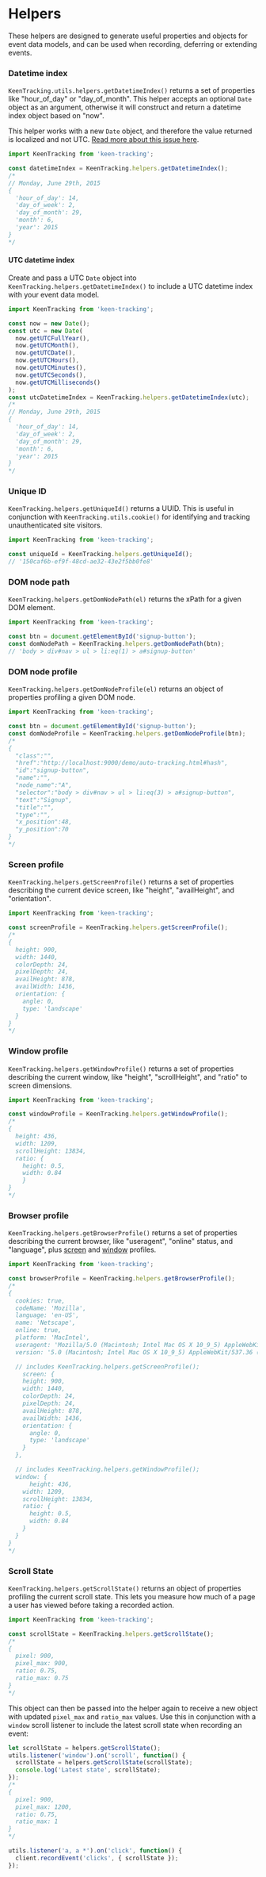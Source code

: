 # Helpers

These helpers are designed to generate useful properties and objects for event data models, and can be used when recording, deferring or extending events.

### Datetime index

`KeenTracking.utils.helpers.getDatetimeIndex()` returns a set of properties like "hour_of_day" or "day_of_month". This helper accepts an optional `Date` object as an argument, otherwise it will construct and return a datetime index object based on "now".

This helper works with a new `Date` object, and therefore the value returned is localized and not UTC. [Read more about this issue here](https://github.com/keen/keen-tracking.js/issues/49).

```javascript
import KeenTracking from 'keen-tracking';

const datetimeIndex = KeenTracking.helpers.getDatetimeIndex();
/*
// Monday, June 29th, 2015
{
  'hour_of_day': 14,
  'day_of_week': 2,
  'day_of_month': 29,
  'month': 6,
  'year': 2015
}
*/
```

#### UTC datetime index

Create and pass a UTC `Date` object into `KeenTracking.helpers.getDatetimeIndex()` to include a UTC datetime index with your event data model.

```javascript
import KeenTracking from 'keen-tracking';

const now = new Date();
const utc = new Date(
  now.getUTCFullYear(),
  now.getUTCMonth(),
  now.getUTCDate(),
  now.getUTCHours(),
  now.getUTCMinutes(),
  now.getUTCSeconds(),
  now.getUTCMilliseconds()
);
const utcDatetimeIndex = KeenTracking.helpers.getDatetimeIndex(utc);
/*
// Monday, June 29th, 2015
{
  'hour_of_day': 14,
  'day_of_week': 2,
  'day_of_month': 29,
  'month': 6,
  'year': 2015
}
*/
```


### Unique ID

`KeenTracking.helpers.getUniqueId()` returns a UUID. This is useful in conjunction with `KeenTracking.utils.cookie()` for identifying and tracking unauthenticated site visitors.

```javascript
import KeenTracking from 'keen-tracking';

const uniqueId = KeenTracking.helpers.getUniqueId();
// '150caf6b-ef9f-48cd-ae32-43e2f5bb0fe8'
```

### DOM node path

`KeenTracking.helpers.getDomNodePath(el)` returns the xPath for a given DOM element.

```javascript
import KeenTracking from 'keen-tracking';

const btn = document.getElementById('signup-button');
const domNodePath = KeenTracking.helpers.getDomNodePath(btn);
// 'body > div#nav > ul > li:eq(1) > a#signup-button'
```

### DOM node profile

`KeenTracking.helpers.getDomNodeProfile(el)` returns an object of properties profiling a given DOM node.

```javascript
import KeenTracking from 'keen-tracking';

const btn = document.getElementById('signup-button');
const domNodeProfile = KeenTracking.helpers.getDomNodeProfile(btn);
/*
{
  "class":"",
  "href":"http://localhost:9000/demo/auto-tracking.html#hash",
  "id":"signup-button",
  "name":"",
  "node_name":"A",
  "selector":"body > div#nav > ul > li:eq(3) > a#signup-button",
  "text":"Signup",
  "title":"",
  "type":"",
  "x_position":48,
  "y_position":70
}
*/
```

### Screen profile

`KeenTracking.helpers.getScreenProfile()` returns a set of properties describing the current device screen, like "height", "availHeight", and "orientation".

```javascript
import KeenTracking from 'keen-tracking';

const screenProfile = KeenTracking.helpers.getScreenProfile();
/*
{
  height: 900,
  width: 1440,
  colorDepth: 24,
  pixelDepth: 24,
  availHeight: 878,
  availWidth: 1436,
  orientation: {
    angle: 0,
    type: 'landscape'
  }
}
*/
```

### Window profile

`KeenTracking.helpers.getWindowProfile()` returns a set of properties describing the current window, like "height", "scrollHeight", and "ratio" to screen dimensions.

```javascript
import KeenTracking from 'keen-tracking';

const windowProfile = KeenTracking.helpers.getWindowProfile();
/*
{
  height: 436,
  width: 1209,
  scrollHeight: 13834,
  ratio: {
    height: 0.5,
    width: 0.84
	}
}
*/
```

### Browser profile

`KeenTracking.helpers.getBrowserProfile()` returns a set of properties describing the current browser, like "useragent", "online" status, and "language", plus [screen](#screen-profile) and [window](#window-profile) profiles.

```javascript
import KeenTracking from 'keen-tracking';

const browserProfile = KeenTracking.helpers.getBrowserProfile();
/*
{
  cookies: true,
  codeName: 'Mozilla',
  language: 'en-US',
  name: 'Netscape',
  online: true,
  platform: 'MacIntel',
  useragent: 'Mozilla/5.0 (Macintosh; Intel Mac OS X 10_9_5) AppleWebKit/537.36 (KHTML, like Gecko) Chrome/43.0.2357.130 Safari/537.36',
  version: '5.0 (Macintosh; Intel Mac OS X 10_9_5) AppleWebKit/537.36 (KHTML, like Gecko) Chrome/43.0.2357.130 Safari/537.36',

  // includes KeenTracking.helpers.getScreenProfile();
	screen: {
    height: 900,
    width: 1440,
    colorDepth: 24,
    pixelDepth: 24,
    availHeight: 878,
    availWidth: 1436,
    orientation: {
      angle: 0,
      type: 'landscape'
    }
  },

  // includes KeenTracking.helpers.getWindowProfile();
  window: {
	  height: 436,
    width: 1209,
    scrollHeight: 13834,
    ratio: {
      height: 0.5,
      width: 0.84
  	}
  }
}
*/
```

### Scroll State

`KeenTracking.helpers.getScrollState()` returns an object of properties profiling the current scroll state. This lets you measure how much of a page a user has viewed before taking a recorded action.

```javascript
import KeenTracking from 'keen-tracking';

const scrollState = KeenTracking.helpers.getScrollState();
/*
{
  pixel: 900,
  pixel_max: 900,
  ratio: 0.75,
  ratio_max: 0.75
}
*/
```

This object can then be passed into the helper again to receive a new object with updated `pixel_max` and `ratio_max` values. Use this in conjunction with a `window` scroll listener to include the latest scroll state when recording an event:

```javascript
let scrollState = helpers.getScrollState();
utils.listener('window').on('scroll', function() {
  scrollState = helpers.getScrollState(scrollState);
  console.log('Latest state', scrollState);
});
/*
{
  pixel: 900,
  pixel_max: 1200,
  ratio: 0.75,
  ratio_max: 1
}
*/

utils.listener('a, a *').on('click', function() {
  client.recordEvent('clicks', { scrollState });
});
```
